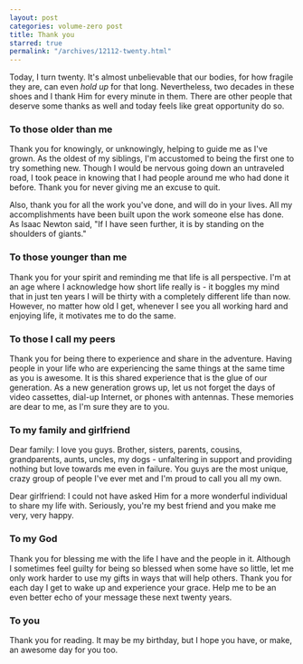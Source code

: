 ```yaml
---
layout: post
categories: volume-zero post
title: Thank you
starred: true
permalink: "/archives/12112-twenty.html"
---
```



Today, I turn twenty. It's almost unbelievable that our bodies, for how fragile they are, can even *hold up* for that long. Nevertheless, two decades in these shoes and I thank Him for every minute in them. There are other people that deserve some thanks as well and today feels like great opportunity do so.

### To those older than me

Thank you for knowingly, or unknowingly, helping to guide me as I've grown. As the oldest of my siblings, I'm accustomed to being the first one to try something new. Though I would be nervous going down an untraveled road, I took peace in knowing that I had people around me who had done it before. Thank you for never giving me an excuse to quit.

Also, thank you for all the work you've done, and will do in your lives. All my accomplishments have been built upon the work someone else has done. As Isaac Newton said, "If I have seen further, it is by standing on the shoulders of giants."

### To those younger than me

Thank you for your spirit and reminding me that life is all perspective. I'm at an age where I acknowledge how short life really is - it boggles my mind that in just ten years I will be thirty with a completely different life than now. However, no matter how old I get, whenever I see you all working hard and enjoying life, it motivates me to do the same.

### To those I call my peers

Thank you for being there to experience and share in the adventure. Having people in your life who are experiencing the same things at the same time as you is awesome. It is this shared experience that is the glue of our generation. As a new generation grows up, let us not forget the days of video cassettes, dial-up Internet, or phones with antennas. These memories are dear to me, as I'm sure they are to you.

### To my family and girlfriend

Dear family: I love you guys. Brother, sisters, parents, cousins, grandparents, aunts, uncles, my dogs - unfaltering in support and providing nothing but love towards me even in failure. You guys are the most unique, crazy group of people I've ever met and I'm proud to call you all my own.

Dear girlfriend: I could not have asked Him for a more wonderful individual to share my life with. Seriously, you're my best friend and you make me very, very happy.

### To my God

Thank you for blessing me with the life I have and the people in it. Although I sometimes feel guilty for being so blessed when some have so little, let me only work harder to use my gifts in ways that will help others. Thank you for each day I get to wake up and experience your grace. Help me to be an even better echo of your message these next twenty years.

### To you

Thank you for reading. It may be my birthday, but I hope you have, or make, an awesome day for you too.
